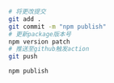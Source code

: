 ```bash
# 将更改提交
git add .
git commit -m "npm publish"
# 更新package版本号
npm version patch
# 推送至github触发action
git push
```

```bash
npm publish
```
